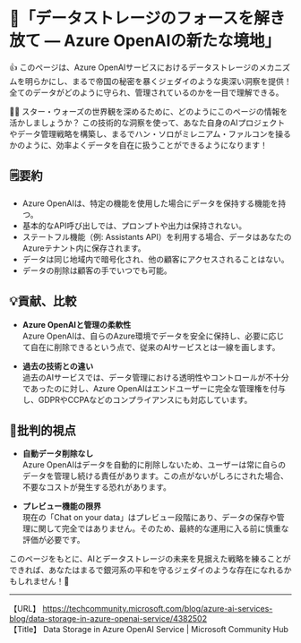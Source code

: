# 🌌「データストレージのフォースを解き放て ― Azure OpenAIの新たな境地」

👍 このページは、Azure OpenAIサービスにおけるデータストレージのメカニズムを明らかにし、まるで帝国の秘密を暴くジェダイのような奥深い洞察を提供！全てのデータがどのように守られ、管理されているのかを一目で理解できる。

🙋‍♂️ スター・ウォーズの世界観を深めるために、どのようにこのページの情報を活かしましょうか？
この技術的な洞察を使って、あなた自身のAIプロジェクトやデータ管理戦略を構築し、まるでハン・ソロがミレニアム・ファルコンを操るかのように、効率よくデータを自在に扱うことができるようになります！

## 🗒️要約

- Azure OpenAIは、特定の機能を使用した場合にデータを保持する機能を持つ。
- 基本的なAPI呼び出しでは、プロンプトや出力は保持されない。
- ステートフル機能（例: Assistants API）を利用する場合、データはあなたのAzureテナント内に保存されます。
- データは同じ地域内で暗号化され、他の顧客にアクセスされることはない。
- データの削除は顧客の手でいつでも可能。

## 💡貢献、比較

- **Azure OpenAIと管理の柔軟性**  
  Azure OpenAIは、自らのAzure環境でデータを安全に保持し、必要に応じて自在に削除できるという点で、従来のAIサービスとは一線を画します。
  
- **過去の技術との違い**  
  過去のAIサービスでは、データ管理における透明性やコントロールが不十分であったのに対し、Azure OpenAIはエンドユーザーに完全な管理権を付与し、GDPRやCCPAなどのコンプライアンスにも対応しています。

## 🤔批判的視点

- **自動データ削除なし**  
  Azure OpenAIはデータを自動的に削除しないため、ユーザーは常に自らのデータを管理し続ける責任があります。この点がないがしろにされた場合、不要なコストが発生する恐れがあります。
  
- **プレビュー機能の限界**  
  現在の「Chat on your data」はプレビュー段階にあり、データの保存や管理に関して完全ではありません。そのため、最終的な運用に入る前に慎重な評価が必要です。

このページをもとに、AIとデータストレージの未来を見据えた戦略を練ることができれば、あなたはまるで銀河系の平和を守るジェダイのような存在になれるかもしれません！🚀

---

【URL】 <https://techcommunity.microsoft.com/blog/azure-ai-services-blog/data-storage-in-azure-openai-service/4382502><br>
【Title】 Data Storage in Azure OpenAI Service | Microsoft Community Hub

